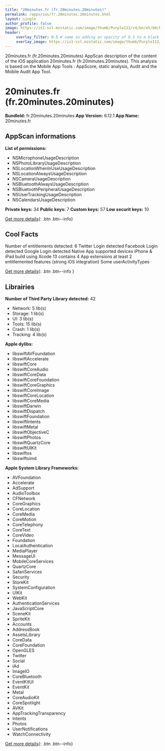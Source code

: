 ```yaml
---
title: "20minutes.fr (fr.20minutes.20minutes)"
permalink: /apps/ios/fr.20minutes.20minutes.html
layout: single
author_profile: false
image: https://is1-ssl.mzstatic.com/image/thumb/Purple112/v4/be/e5/b9/bee5b994-cb9c-b198-3a7b-da472c6147da/AppIcon-0-0-1x_U007emarketing-0-0-0-10-0-0-sRGB-0-0-0-GLES2_U002c0-512MB-85-220-0-0.png/512x512bb.jpg
header: 
     overlay_filter: 0.5 # same as adding an opacity of 0.5 to a black background
     overlay_image: https://is1-ssl.mzstatic.com/image/thumb/Purple112/v4/be/e5/b9/bee5b994-cb9c-b198-3a7b-da472c6147da/AppIcon-0-0-1x_U007emarketing-0-0-0-10-0-0-sRGB-0-0-0-GLES2_U002c0-512MB-85-220-0-0.png/512x512bb.jpg
---
```

20minutes.fr (fr.20minutes.20minutes) AppScan description of the content of the iOS application 20minutes.fr (fr.20minutes.20minutes). This analysis is based on the Mobile App Tools : AppScore, static analysis, Audit and the Mobile Audit App Tool.

# 20minutes.fr (fr.20minutes.20minutes)

**BundleId:** fr.20minutes.20minutes
**App Version:** 6.12.1
**App Name:** 20minutes.fr


## AppScan informations 

**List of permissions:** 
- NSMicrophoneUsageDescription
- NSPhotoLibraryUsageDescription
- NSLocationWhenInUseUsageDescription
- NSLocationAlwaysUsageDescription
- NSCameraUsageDescription
- NSBluetoothAlwaysUsageDescription
- NSBluetoothPeripheralUsageDescription
- NSUserTrackingUsageDescription
- NSCalendarsUsageDescription
  
  
**Private keys:** 34
**Public keys:** 7
**Custom keys:** 57
**Low securit keys:** 10
  
[Get more details](/pricing.html){: .btn .btn--info}

## Cool Facts

Number of entitlements detected: 6
Twitter Login detected
Facebook Login detected
Google Login detected
Native App
supported devices iPhone & iPad
build using Xcode 13
contains 4 App extensions
at least 2 entitlemented features (strong iOS integration)
Some userActivityTypes
  
[Get more details](/pricing.html){: .btn .btn--info }

## Librairies 
**Number of Third Party Library detected:** 42
- Network: 5 lib(s)
- Storage: 1 lib(s)
- UI: 3 lib(s)
- Tools: 15 lib(s)
- Crash: 1 lib(s)
- Tracking: 4 lib(s)


**Apple dylibs:**
- libswiftAVFoundation
- libswiftAccelerate
- libswiftCore
- libswiftCoreAudio
- libswiftCoreData
- libswiftCoreFoundation
- libswiftCoreGraphics
- libswiftCoreImage
- libswiftCoreLocation
- libswiftCoreMedia
- libswiftDarwin
- libswiftDispatch
- libswiftFoundation
- libswiftIntents
- libswiftMetal
- libswiftObjectiveC
- libswiftPhotos
- libswiftQuartzCore
- libswiftUIKit
- libswiftos
- libswiftsimd


**Apple System Library Frameworks:**
- AVFoundation
- Accelerate
- AdSupport
- AudioToolbox
- CFNetwork
- CoreGraphics
- CoreLocation
- CoreMedia
- CoreMotion
- CoreTelephony
- CoreText
- CoreVideo
- Foundation
- LocalAuthentication
- MediaPlayer
- MessageUI
- MobileCoreServices
- QuartzCore
- SafariServices
- Security
- StoreKit
- SystemConfiguration
- UIKit
- WebKit
- AuthenticationServices
- JavaScriptCore
- SceneKit
- SpriteKit
- Accounts
- AddressBook
- AssetsLibrary
- CoreData
- CoreFoundation
- OpenGLES
- Twitter
- Social
- iAd
- ImageIO
- CoreBluetooth
- EventKitUI
- EventKit
- Metal
- CoreAudioKit
- CoreSpotlight
- AVKit
- AppTrackingTransparency
- Intents
- Photos
- UserNotifications
- WatchConnectivity


  
[Get more details](/pricing.html){: .btn .btn--info}

